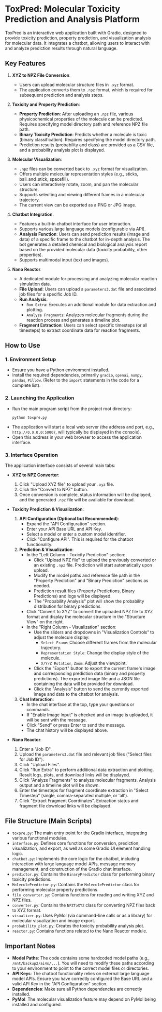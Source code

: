 # ToxPred: Molecular Toxicity Prediction and Analysis Platform

ToxPred is an interactive web application built with Gradio, designed to provide toxicity prediction, property prediction, and visualization analysis for molecular data. It integrates a chatbot, allowing users to interact with and analyze prediction results through natural language.

## Key Features

1.  **XYZ to NPZ File Conversion**:
    *   Users can upload molecular structure files in `.xyz` format.
    *   The application converts them to `.npz` format, which is required for subsequent prediction and analysis steps.

2.  **Toxicity and Property Prediction**:
    *   **Property Prediction**: After uploading an `.npz` file, various physicochemical properties of the molecule can be predicted. Requires specifying model directory path and reference NPZ file path.
    *   **Binary Toxicity Prediction**: Predicts whether a molecule is toxic (binary classification). Requires specifying the model directory path.
    *   Prediction results (probability and class) are provided as a CSV file, and a probability analysis plot is displayed.

3.  **Molecular Visualization**:
    *   `.npz` files can be converted back to `.xyz` format for visualization.
    *   Offers multiple molecular representation styles (e.g., sticks, ball_and_stick, spacefill).
    *   Users can interactively rotate, zoom, and pan the molecular structure.
    *   Supports selecting and viewing different frames in a molecular trajectory.
    *   The current view can be exported as a PNG or JPG image.

4.  **Chatbot Integration**:
    *   Features a built-in chatbot interface for user interaction.
    *   Supports various large language models (configurable via API).
    *   **Analysis Function**: Users can send prediction results (image and data) of a specific frame to the chatbot for in-depth analysis. The bot generates a detailed chemical and biological analysis report based on the provided molecular data (toxicity probability, other properties).
    *   Supports multimodal input (text and images).

5.  **Nano Reactor**:
    *   A dedicated module for processing and analyzing molecular reaction simulation data.
    *   **File Upload**: Users can upload a `parameters3.dat` file and associated job files for a specific Job ID.
    *   **Run Analysis**:
        *   `Run Extra`: Executes an additional module for data extraction and plotting.
        *   `Analyze Fragments`: Analyzes molecular fragments during the reaction process and generates a timeline plot.
    *   **Fragment Extraction**: Users can select specific timesteps (or all timesteps) to extract coordinate data for reaction fragments.

## How to Use

### 1. Environment Setup

*   Ensure you have a Python environment installed.
*   Install the required dependencies, primarily `gradio`, `openai`, `numpy`, `pandas`, `Pillow`. (Refer to the `import` statements in the code for a complete list).

### 2. Launching the Application

*   Run the main program script from the project root directory:
    ```bash
    python toxpre.py
    ```
*   The application will start a local web server (the address and port, e.g., `http://0.0.0.0:50007`, will typically be displayed in the console).
*   Open this address in your web browser to access the application interface.

### 3. Interface Operation

The application interface consists of several main tabs:

*   **XYZ to NPZ Converter**:
    1.  Click "Upload XYZ file" to upload your `.xyz` file.
    2.  Click the "Convert to NPZ" button.
    3.  Once conversion is complete, status information will be displayed, and the generated `.npz` file will be available for download.

*   **Toxicity Prediction & Visualization**:
    1.  **API Configuration (Optional but Recommended)**:
        *   Expand the "API Configuration" section.
        *   Enter your API Base URL and API Key.
        *   Select a model or enter a custom model identifier.
        *   Click "Configure API". This is required for the chatbot functionality.
    2.  **Prediction & Visualization**:
        *   In the "Left Column - Toxicity Prediction" section:
            *   Click "Upload NPZ file" to upload the previously converted or an existing `.npz` file. Prediction will start automatically upon upload.
            *   Modify the model paths and reference file path in the "Property Prediction" and "Binary Prediction" sections as needed.
            *   Prediction result files (Property Predictions, Binary Predictions) and logs will be displayed.
            *   The "Probability Analysis" plot will show the probability distribution for binary predictions.
        *   Click "Convert to XYZ" to convert the uploaded NPZ file to XYZ format and display the molecular structure in the "Structure View" on the right.
        *   In the "Right Column - Visualization" section:
            *   Use the sliders and dropdowns in "Visualization Controls" to adjust the molecule display:
                *   `Select Frame`: Choose different frames from the molecular trajectory.
                *   `Representation Style`: Change the display style of the molecule.
                *   `X/Y/Z Rotation`, `Zoom`: Adjust the viewpoint.
            *   Click the "Export" button to export the current frame's image and corresponding prediction data (binary and property predictions). The exported image file and a JSON file containing the data will be provided for download.
            *   Click the "Analysis" button to send the currently exported image and data to the chatbot for analysis.
    3.  **Chat Interaction**:
        *   In the chat interface at the top, type your questions or commands.
        *   If "Enable Image Input" is checked and an image is uploaded, it will be sent with the message.
        *   Click "Send" or press Enter to send the message.
        *   The chat history will be displayed above.

*   **Nano Reactor**:
    1.  Enter a "Job ID".
    2.  Upload the `parameters3.dat` file and relevant job files ("Select files for Job ID").
    3.  Click "Upload Files".
    4.  Click "Run Extra" to perform additional data extraction and plotting. Result logs, plots, and download links will be displayed.
    5.  Click "Analyze Fragments" to analyze molecular fragments. Analysis output and a timeline plot will be shown.
    6.  Enter the timesteps for fragment coordinate extraction in "Select Timestep" (single, comma-separated multiple, or 'all').
    7.  Click "Extract Fragment Coordinates". Extraction status and fragment file download links will be displayed.

## File Structure (Main Scripts)

*   `toxpre.py`: The main entry point for the Gradio interface, integrating various functional modules.
*   `interface.py`: Defines core functions for conversion, prediction, visualization, and export, as well as some Gradio UI element handling logic.
*   `chatbot.py`: Implements the core logic for the chatbot, including interaction with large language model APIs, message memory management, and construction of the Gradio chat interface.
*   `predictor.py`: Contains the `BinaryPredictor` class for performing binary toxicity predictions.
*   `MoleculePredictor.py`: Contains the `MoleculePredictor` class for performing molecular property predictions.
*   `file_converter.py`: Contains functions for reading and writing XYZ and NPZ files.
*   `converter.py`: Contains the `NPZToXYZ` class for converting NPZ files back to XYZ format.
*   `visualizer.py`: Uses PyMol (via command-line calls or as a library) for molecular visualization and image export.
*   `probability_plot.py`: Creates the toxicity probability analysis plot.
*   `reactor.py`: Contains functions related to the Nano Reactor module.

## Important Notes

*   **Model Paths**: The code contains some hardcoded model paths (e.g., `/mnt/backup2/ai4s/...`). You will need to modify these paths according to your environment to point to the correct model files or directories.
*   **API Keys**: The chatbot functionality relies on external large language model APIs. Ensure you have correctly configured the Base URL and a valid API Key in the "API Configuration" section.
*   **Dependencies**: Make sure all Python dependencies are correctly installed.
*   **PyMol**: The molecular visualization feature may depend on PyMol being installed and configured.